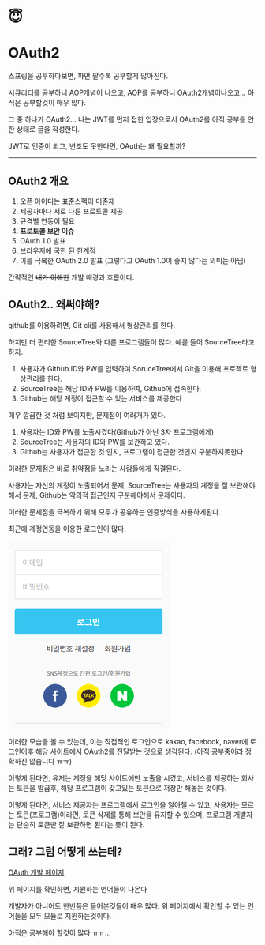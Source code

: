 # :innocent:

# OAuth2

스프링을 공부하다보면, 파면 팔수록 공부할게 많아진다.

시큐리티를 공부하니 AOP개념이 나오고, AOP를 공부하니 OAuth2개념이나오고...
아직은 공부할것이 매우 많다.

그 중 하나가 OAuth2... 나는 JWT를 먼저 접한 입장으로서
OAuth2를 아직 공부를 안한 상태로 글을 작성한다.

JWT로 인증이 되고, 변조도 못한다면, OAuth는 왜 필요할까?

****

## OAuth2 개요

1. 오픈 아이디는 표준스펙이 미존재
2. 제공자마다 서로 다른 프로토콜 제공
3. 규격별 연동이 필요
4. **프로토콜 보안 이슈**
5. OAuth 1.0 발표
6. 브라우저에 국한 된 한계점
7. 이를 극복한 OAuth 2.0 발표
   (그렇다고 OAuth 1.0이 좋지 않다는 의미는 아님)

간략적인 ~~내가 이해한~~ 개발 배경과 흐름이다.

## OAuth2.. 왜써야해?

github를 이용하려면, Git cli를 사용해서 형상관리를 한다.

하지만 더 편리한 SourceTree와 다른 프로그램들이 많다.
예를 들어 SourceTree라고 하자.

1. 사용자가 Github ID와 PW를 입력하여 SoruceTree에서 Git을 이용해 프로젝트 형상관리를 한다.
2. SourceTree는 해당 ID와 PW를 이용하여, Github에 접속한다.
3. Github는 해당 계정이 접근할 수 있는 서비스를 제공한다

매우 깔끔한 것 처럼 보이지만, 문제점이 여러개가 있다.

1. 사용자는 ID와 PW를 노출시켰다(Github가 아닌 3자 프로그램에게)
2. SourceTree는 사용자의 ID와 PW를 보관하고 있다.
3. Github는 사용자가 접근한 것 인지, 프로그램이 접근한 것인지 구분하지못한다

이러한 문제점은 바로 취약점을 노리는 사람들에게 직결된다.

사용자는 자신의 계정이 노출되어서 문제,
SourceTree는 사용자의 계정을 잘 보관해야해서 문제, 
Github는 악의적 접근인지 구분해야해서 문제이다.

이러한 문제점을 극복하기 위해 모두가 공유하는 인증방식을 사용하게된다.

최근에 계정연동을 이용한 로그인이 많다.

![](OAuth2.png)

이러한 모습을 볼 수 있는데, 이는 직접적인 로그인으로 kakao, facebook, naver에 로그인이후
해당 사이트에서 OAuth2를 전달받는 것으로 생각된다. (아직 공부중이라 정확하진 않습니다 ㅠㅠ)

이렇게 된다면, 유저는 계정을 해당 사이트에만 노출을 시켰고, 서비스를 제공하는 회사는 토큰을 발급후,
해당 프로그램이 갖고있는 토큰으로 저장만 해놓는 것이다.

이렇게 된다면, 서비스 제공자는 프로그램에서 로그인을 알아챌 수 있고,
사용자는 모르는 토큰(프로그램)이라면, 토큰 삭제를 통해 보안을 유지할 수 있으며,
프로그램 개발자는 단순히 토큰만 잘 보관하면 된다는 뜻이 된다.



## 그래? 그럼 어떻게 쓰는데?

[OAuth 개발 페이지](https://oauth.net/code)

위 페이지를 확인하면, 지원하는 언어들이 나온다

개발자가 아니어도 한번쯤은 들어본것들이 매우 많다.
위 페이지에서 확인할 수 있는 언어들을 모두 모듈로 지원하는것이다.

아직은 공부해야 할것이 많다 ㅠㅠ...